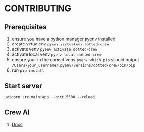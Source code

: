 # CONTRIBUTING

## Prerequisites

1. ensure you have a python manager [pyenv installed](https://github.com/pyenv/pyenv-installer)
2. create virtualenv `pyenv virtualenv dotted-crew`
3. activate venv `pyenv activate dotted-crew`
4. activate local venv `pyenv local dotted-crew`
5. ensure your in the correct venv `pyenv which pip` should output `/Users/your_username/.pyenv/versions/dotted-crew/bin/pip`
6. run `pip install`

## Start server

`uvicorn src.main:app --port 5500 --reload`

## Crew AI

1. [Docs](https://docs.crewai.com/core-concepts/Tasks/)
